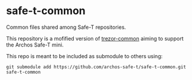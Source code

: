# safe-t-common

Common files shared among Safe-T repositories.

This repository is a mofified version of [trezor-common](https://github.com/trezor/trezor-common) aiming to support the Archos Safe-T mini.

This repo is meant to be included as submodule to others using:

```
git submodule add https://github.com/archos-safe-t/safe-t-common.git safe-t-common
```
